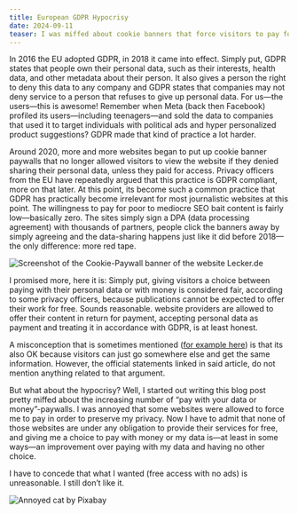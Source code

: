```yaml
---
title: European GDPR Hypocrisy
date: 2024-09-11
teaser: I was miffed about cookie banners that force visitors to pay for access or accept third-party cookies. While writing this post I had to accept that I had no right to be.
---
```

In 2016 the EU adopted GDPR, in 2018 it came into effect. Simply put, GDPR states that people own their personal data, such as their interests, health data, and other metadata about their person. It also gives a person the right to deny this data to any company and GDPR states that companies may not deny service to a person that refuses to give up personal data. For us—the users—this is awesome! Remember when Meta (back then Facebook) profiled its users—including teenagers—and sold the data to companies that used it to target individuals with political ads and hyper personalized product suggestions? GDPR made that kind of practice a lot harder.

Around 2020, more and more websites began to put up cookie banner paywalls that no longer allowed visitors to view the website if they denied sharing their personal data, unless they paid for access. Privacy officers from the EU have repeatedly argued that this practice is GDPR compliant, more on that later. At this point, its become such a common practice that GDPR has practically become irrelevant for most journalistic websites at this point. The willingness to pay for poor to mediocre SEO bait content is fairly low—basically zero. The sites simply sign a DPA (data processing agreement) with thousands of partners, people click the banners away by simply agreeing and the data-sharing happens just like it did before 2018—the only difference: more red tape.

![Screenshot of the Cookie-Paywall banner of the website Lecker.de](assets/2024-06-28%20Europe’s%20IT%20problem%20-%20How%20GDPR%20and%20DMA%20have%20unintended%20consequences.md/CleanShot%202024-09-11%20at%2013.56.43%202@2x.png)

I promised more, here it is: Simply put, giving visitors a choice between paying with their personal data or with money is considered fair, according to some privacy officers, because publications cannot be expected to offer their work for free. Sounds reasonable. website providers are allowed to offer their content in return for payment, accepting personal data as payment and treating it in accordance with GDPR, is at least honest.
 
A misconception that is sometimes mentioned ([for example here](https://webersohnundscholtz.de/sind-cookie-paywalls-zulaessig/)) is that its also OK because visitors can just go somewhere else and get the same information. However, the official statements linked in said article, do not mention anything related to that argument.

But what about the hypocrisy? Well, I started out writing this blog post pretty miffed about the increasing number of “pay with your data or money”-paywalls. I was annoyed that some websites were allowed to force me to pay in order to preserve my privacy. Now I have to admit that none of those websites are under any obligation to provide their services for free, and giving me a choice to pay with money or my data is—at least in some ways—an improvement over paying with my data and having no other choice.

I have to concede that what I wanted (free access with no ads) is unreasonable. I still don’t like it.

![Annoyed cat by Pixabay](assets/2024-06-28%20Europe’s%20IT%20problem%20-%20How%20GDPR%20and%20DMA%20have%20unintended%20consequences.md/pexels-pixabay-208984%20copy.jpg)